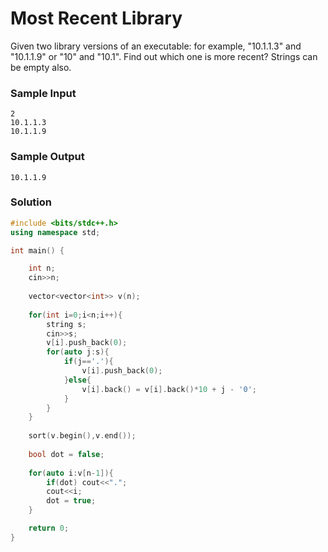# Most Recent Library

Given two library versions of an executable: for example, "10.1.1.3" and "10.1.1.9" or "10" and "10.1". Find out which one is more recent? Strings can be empty also.

### Sample Input
```
2
10.1.1.3
10.1.1.9
```
### Sample Output
```
10.1.1.9
```

### Solution
```cpp
#include <bits/stdc++.h>
using namespace std;

int main() {

    int n;
    cin>>n;
    
    vector<vector<int>> v(n);
    
    for(int i=0;i<n;i++){
        string s;
        cin>>s;
        v[i].push_back(0);
        for(auto j:s){
            if(j=='.'){
                v[i].push_back(0);
            }else{
                v[i].back() = v[i].back()*10 + j - '0';
            }
        }
    }
    
    sort(v.begin(),v.end());
    
    bool dot = false;
    
    for(auto i:v[n-1]){
        if(dot) cout<<".";
        cout<<i;
        dot = true;
    }

    return 0;
}
```
